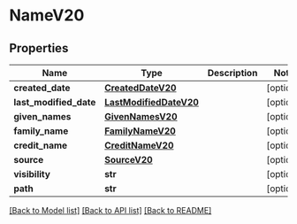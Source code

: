# NameV20

## Properties
Name | Type | Description | Notes
------------ | ------------- | ------------- | -------------
**created_date** | [**CreatedDateV20**](CreatedDateV20.md) |  | [optional] 
**last_modified_date** | [**LastModifiedDateV20**](LastModifiedDateV20.md) |  | [optional] 
**given_names** | [**GivenNamesV20**](GivenNamesV20.md) |  | [optional] 
**family_name** | [**FamilyNameV20**](FamilyNameV20.md) |  | [optional] 
**credit_name** | [**CreditNameV20**](CreditNameV20.md) |  | [optional] 
**source** | [**SourceV20**](SourceV20.md) |  | [optional] 
**visibility** | **str** |  | [optional] 
**path** | **str** |  | [optional] 

[[Back to Model list]](../README.md#documentation-for-models) [[Back to API list]](../README.md#documentation-for-api-endpoints) [[Back to README]](../README.md)

